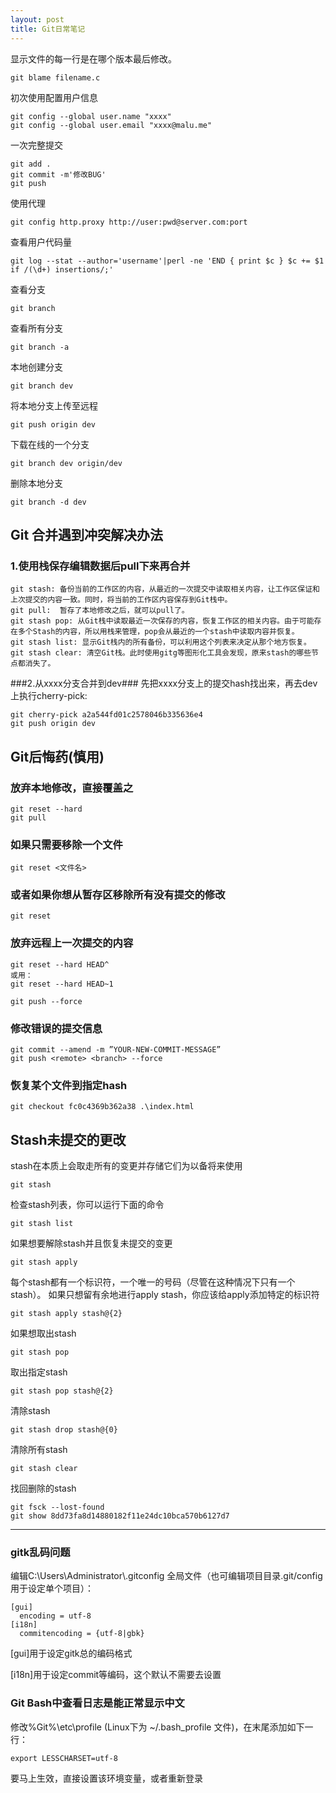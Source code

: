 ```yaml
---
layout: post
title: Git日常笔记
---
```


显示文件的每一行是在哪个版本最后修改。

	git blame filename.c 


初次使用配置用户信息

	git config --global user.name "xxxx"
	git config --global user.email "xxxx@malu.me"

一次完整提交

    git add .
    git commit -m'修改BUG'
    git push


使用代理

    git config http.proxy http://user:pwd@server.com:port


查看用户代码量


    git log --stat --author='username'|perl -ne 'END { print $c } $c += $1 if /(\d+) insertions/;'


查看分支

    git branch

查看所有分支

    git branch -a

本地创建分支

    git branch dev

将本地分支上传至远程

    git push origin dev

下载在线的一个分支

    git branch dev origin/dev

删除本地分支

    git branch -d dev

## Git 合并遇到冲突解决办法 ##

### 1.使用栈保存编辑数据后pull下来再合并 ###
    git stash: 备份当前的工作区的内容，从最近的一次提交中读取相关内容，让工作区保证和上次提交的内容一致。同时，将当前的工作区内容保存到Git栈中。
    git pull:  暂存了本地修改之后，就可以pull了。
    git stash pop: 从Git栈中读取最近一次保存的内容，恢复工作区的相关内容。由于可能存在多个Stash的内容，所以用栈来管理，pop会从最近的一个stash中读取内容并恢复。
    git stash list: 显示Git栈内的所有备份，可以利用这个列表来决定从那个地方恢复。
    git stash clear: 清空Git栈。此时使用gitg等图形化工具会发现，原来stash的哪些节点都消失了。

###2.从xxxx分支合并到dev###
先把xxxx分支上的提交hash找出来，再去dev上执行cherry-pick:

    git cherry-pick a2a544fd01c2578046b335636e4
    git push origin dev

## Git后悔药(慎用) ##

### 放弃本地修改，直接覆盖之 ###
    git reset --hard
    git pull

### 如果只需要移除一个文件 ###

	git reset <文件名>

### 或者如果你想从暂存区移除所有没有提交的修改 ###

	git reset

### 放弃远程上一次提交的内容 ###
    git reset --hard HEAD^
    或用：
    git reset --hard HEAD~1

    git push --force

### 修改错误的提交信息 ###

    git commit --amend -m ”YOUR-NEW-COMMIT-MESSAGE”
    git push <remote> <branch> --force

### 恢复某个文件到指定hash

	git checkout fc0c4369b362a38 .\index.html

## Stash未提交的更改 ##

stash在本质上会取走所有的变更并存储它们为以备将来使用

    git stash

检查stash列表，你可以运行下面的命令

    git stash list

如果想要解除stash并且恢复未提交的变更

    git stash apply
    
每个stash都有一个标识符，一个唯一的号码（尽管在这种情况下只有一个stash）。
如果只想留有余地进行apply stash，你应该给apply添加特定的标识符

    git stash apply stash@{2}
    
如果想取出stash

    git stash pop
    
取出指定stash

    git stash pop stash@{2}
    
清除stash

    git stash drop stash@{0}

清除所有stash

    git stash clear
    
找回删除的stash
    
    git fsck --lost-found
    git show 8dd73fa8d14880182f11e24dc10bca570b6127d7
    

----------


### gitk乱码问题 ###

编辑C:\Users\Administrator\\.gitconfig 全局文件（也可编辑项目目录.git/config用于设定单个项目）：

    [gui]
      encoding = utf-8
    [i18n]
      commitencoding = {utf-8|gbk}

[gui]用于设定gitk总的编码格式

[i18n]用于设定commit等编码，这个默认不需要去设置

### Git Bash中查看日志是能正常显示中文 ###

修改%Git%\etc\profile (Linux下为 ~/.bash_profile 文件)，在末尾添加如下一行：

    export LESSCHARSET=utf-8

要马上生效，直接设置该环境变量，或者重新登录

